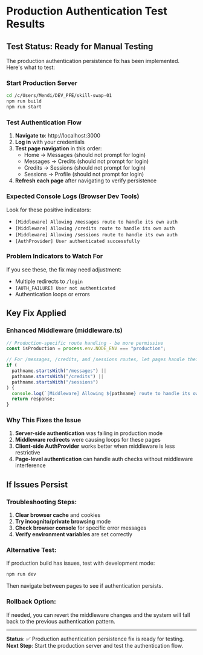 # Production Authentication Test Results

## Test Status: Ready for Manual Testing

The production authentication persistence fix has been implemented. Here's what to test:

### Start Production Server

```bash
cd /c/Users/Mendi/DEV_PFE/skill-swap-01
npm run build
npm run start
```

### Test Authentication Flow

1. **Navigate to**: http://localhost:3000
2. **Log in** with your credentials
3. **Test page navigation** in this order:
   - Home → Messages (should not prompt for login)
   - Messages → Credits (should not prompt for login)
   - Credits → Sessions (should not prompt for login)
   - Sessions → Profile (should not prompt for login)
4. **Refresh each page** after navigating to verify persistence

### Expected Console Logs (Browser Dev Tools)

Look for these positive indicators:

- `[Middleware] Allowing /messages route to handle its own auth`
- `[Middleware] Allowing /credits route to handle its own auth`
- `[Middleware] Allowing /sessions route to handle its own auth`
- `[AuthProvider] User authenticated successfully`

### Problem Indicators to Watch For

If you see these, the fix may need adjustment:

- Multiple redirects to `/login`
- `[AUTH_FAILURE] User not authenticated`
- Authentication loops or errors

## Key Fix Applied

### Enhanced Middleware (middleware.ts)

```typescript
// Production-specific route handling - be more permissive
const isProduction = process.env.NODE_ENV === "production";

// For /messages, /credits, and /sessions routes, let pages handle their own auth check
if (
  pathname.startsWith("/messages") ||
  pathname.startsWith("/credits") ||
  pathname.startsWith("/sessions")
) {
  console.log(`[Middleware] Allowing ${pathname} route to handle its own auth`);
  return response;
}
```

### Why This Fixes the Issue

1. **Server-side authentication** was failing in production mode
2. **Middleware redirects** were causing loops for these pages
3. **Client-side AuthProvider** works better when middleware is less restrictive
4. **Page-level authentication** can handle auth checks without middleware interference

## If Issues Persist

### Troubleshooting Steps:

1. **Clear browser cache** and cookies
2. **Try incognito/private browsing** mode
3. **Check browser console** for specific error messages
4. **Verify environment variables** are set correctly

### Alternative Test:

If production build has issues, test with development mode:

```bash
npm run dev
```

Then navigate between pages to see if authentication persists.

### Rollback Option:

If needed, you can revert the middleware changes and the system will fall back to the previous authentication pattern.

---

**Status**: ✅ Production authentication persistence fix is ready for testing.
**Next Step**: Start the production server and test the authentication flow.
